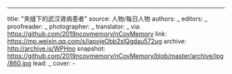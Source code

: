 -------------
title: "夹缝下的武汉肾病患者"
source: 人物/每日人物
authors: _
editors: _
proofreader: _
photographer: _
translator: _
via: https://github.com/2019ncovmemory/nCovMemory
link: https://mp.weixin.qq.com/s/iapojeObb2slQgdau572ug
archive: http://archive.is/WPHno
snapshot: https://github.com/2019ncovmemory/nCovMemory/blob/master/archive/jpg/860.jpg
lead: _
cover: -

